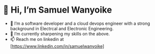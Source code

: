 
# 👋 Hi, I’m Samuel Wanyoike
 - 👀 I’m a software developer and a cloud devops engineer with a strong background in Electrcal and Electronic Engineering.
 - 🌱 I’m currently sharpening my skills on the above.
 - 📫 Reach me on linkedin at [https://www.linkedin.com/in/samuelwanyoike]

 
<!---
samuel-wanyoike/samuel-wanyoike is a ✨ special ✨ repository because its `README.md` (this file) appears on your GitHub profile.
You can click the Preview link to take a look at your changes.
--->
